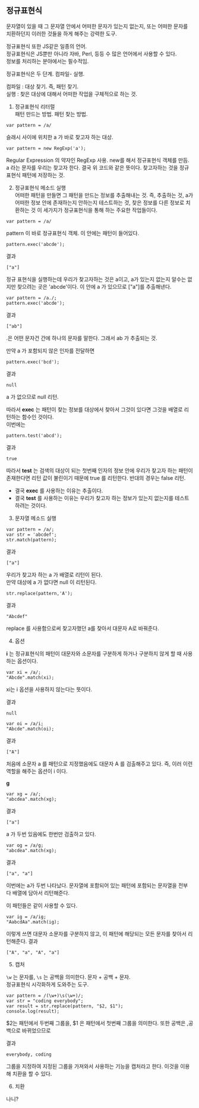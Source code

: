 ## 정규표현식
문자열이 있을 때 그 문자열 안에서 어떠한 문자가 있는지 없는지, 또는 어떠한 문자를 치환하던지 이러한 것들을 하게 해주는 강력한 도구.  

정규표현식 또한 JS같은 일종의 언어.  
정규표현식은 JS뿐만 아니라 자바, Perl, 등등 수 많은 언어에서 사용할 수 있다.  
정보를 처리하는 분야에서는 필수적임.  

정규표현식은 두 단계. 컴파일- 실행.  

컴파일 : 대상 찾기. 즉, 패턴 찾기.  
실행 : 찾은 대상에 대해서 어떠한 작업을 구체적으로 하는 것.  

1. 정규표현식 리터럴  
패턴 만드는 방법. 패턴 찾는 방법.  
```
var pattern = /a/
```
슬래시 사이에 위치한 a 가 바로 찾고자 하는 대상.  


```
var pattern = new RegExp('a');
```
Regular Expression 의 약자인 RegExp 사용. new를 해서 정규표현식 객체를 만듬. a 라는 문자를 우리는 찾고자 한다.
결국 위 코드와 같은 뜻이다. 찾고자하는 것을 정규표현식 패턴에 저장하는 것.

2. 정규표현식 메소드 실행  
어떠한 패턴을 만들면 그 패턴을 만드는 정보를 추출해내는 것. 즉, 추출하는 것, a가 어떠한 정보 안에 존재하는지 안하는지 테스트하는 것, 찾은 정보를 다른 정보로 치환하는 것 이 세가지가 정규표현식을 통해 하는 주요한 작업들이다.

```
var pattern = /a/
```

pattern 이 바로 정규표현식 객체. 이 안에는 패턴이 들어있다.  

```
pattern.exec('abcde');
```

결과

```
["a"]
```

정규 표현식을 실행하는데 우리가 찾고자하는 것은 a이고, a가 있는지 없는지 알수는 없지만 찾으려는 곳은 'abcde'이다. 이 안에 a 가 있으므로 ["a"]를 추출해낸다.  

```
var pattern = /a./;
pattern.exec('abcde');
```

결과

```
["ab"]
```

.은 어떤 문자건 간에 하나의 문자를 말한다. 그래서 ab 가 추출되는 것.  

만약 a 가 포함되지 않은 인자를 전달하면

```
pattern.exec('bcd');
```

결과

```
null
```

a 가 없으므로 null 리턴.

따라서 **exec** 는 패턴이 찾는 정보를 대상에서 찾아서 그것이 있다면 그것을 배열로 리턴하는 함수인 것이다.  
이번에는

```
pattern.test('abcd');
```

결과
```
true
```

따라서 **test** 는 검색의 대상이 되는 첫번째 인자의 정보 안에 우리가 찾고자 하는 패턴이 존재한다면 리턴 값이 불린이기 때문에 true 를 리턴한다. 반대의 경우는 false 리턴.  

- 결국 **exec** 를 사용하는 이유는 추출이다.
- 결국 **test** 를 사용하는 이유는 우리가 찾고자 하는 정보가 있는지 없는지를 테스트하려는 것이다.  


3. 문자열 메소드 실행
```
var pattern = /a/;
var str = 'abcdef';
str.match(pattern);
```

결과

```
["a"]
```

우리가 찾고자 하는 a 가 배열로 리턴이 된다.  
만약 대상에 a 가 없다면 null 이 리턴된다.  

```
str.replace(pattern,'A');
```

결과

```
"Abcdef"
```

replace 를 사용함으로써 찾고자했던 a를 찾아서 대문자 A로 바꿔준다.  


4. 옵션

**i** 는 정규표현식의 패턴이 대문자와 소문자를 구분하게 하거나 구분하지 않게 할 때 사용하는 옵션이다.

```
var xi = /a/;
"Abcde".match(xi);
```

xi는 i 옵션을 사용하지 않는다는 뜻이다.

결과

```
null
```

```
var oi = /a/i;
"Abcde".match(oi);
```

결과

```
["A"]
```

처음에 소문자 a 를 패턴으로 지정했음에도 대문자 A 를 검출해주고 있다. 즉, 이러 이런 역할을 해주는 옵션이 i 이다.  


**g**

```
var xg = /a/;
"abcdea".match(xg);
```

결과

```
["a"]
```

a 가 두번 있음에도 한번만 검출하고 있다.

```
var og = /a/g;
"abcdea".match(xg);
```

결과

```
["a", "a"]
```

이번에는 a가 두번 나타났다. 문자열에 포함되어 있는 패턴에 포함되는 문자열을 전부 다 배열에 담아서 리턴해준다.

이 패턴들은 같이 사용할 수 있다.

```
var ig = /a/ig;
"AabcdAa".match(ig);
```

이렇게 쓰면 대문자 소문자를 구분하지 않고, 이 패턴에 해당되는 모든 문자를 찾아서 리턴해준다.
결과

```
["A", "a", "A", "a"]
```


5. 캡처


`\w` 는 문자를, `\s` 는 공백을 의미한다. 문자 + 공백 + 문자.  
정규표현식 시각화하게 도와주는 도구.  

```
var pattern = /(\w+)\s(\w+)/;
var str = "coding everybody";
var result = str.replace(pattern, "$2, $1");
console.log(result);

```

$2는 패턴에서 두번째 그룹을, $1 은 패턴에서 첫번째 그룹을 의미한다. 또한 공백은 ,공백으로 바뀌었으므로  

결과  

```
everybody, coding
```

그룹을 지정하여 지정된 그룹을 가져와서 사용하는 기능을 캡처라고 한다. 이것을 이용해 치환을 할 수 있다.  

6. 치환

나니?
